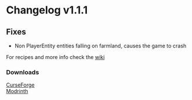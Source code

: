# Changelog v1.1.1

## Fixes
 - Non PlayerEntity entities falling on farmland, causes the game to crash

For recipes and more info check the [wiki](https://nemonotfound.com/minecraft-mods/nemos-farming/wiki)

### Downloads
[CurseForge](https://curseforge.com/minecraft/mc-mods/nemos-farming) <br>
[Modrinth](https://modrinth.com/mod/nemos-farming)